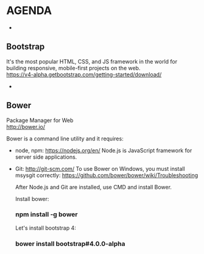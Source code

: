# AGENDA
- 
## Bootstrap 
It's the most popular HTML, CSS, and JS framework in the world for building responsive, mobile-first projects on the web.                  
https://v4-alpha.getbootstrap.com/getting-started/download/
    
- 
## Bower 
Package Manager for Web   
http://bower.io/

  Bower is a command line utility and it requires:
  
  - node, npm: https://nodejs.org/en/
    Node.js is JavaScript framework for server side applications.
    
  - Git: http://git-scm.com/
    To use Bower on Windows, you must install msysgit correctly:
    https://github.com/bower/bower/wiki/Troubleshooting

    After Node.js and Git are installed, use CMD and install Bower.

    Install bower: 
    ### npm install -g bower

    Let's install bootstrap 4: 
    ### bower install bootstrap#4.0.0-alpha
